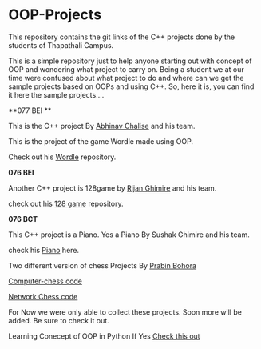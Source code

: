 # OOP-Projects
This repository  contains the git links of the C++ projects done by the students of Thapathali Campus.

This is a simple repository just to help anyone starting out with concept of OOP and wondering what project
to carry on. 
Being a student we at our time were confused about what project to do and where can we get the sample projects 
based on OOPs and using C++.
So, here it is, you can find it here the sample projects....


**077 BEI **

This is the C++ project By [Abhinav Chalise](https://github.com/AC17dollars) and his team.

This is the project of the game Wordle made using OOP.

Check out his [Wordle](https://github.com/AC17dollars/cpp-wordle-clone.git) repository.


**076 BEI**

Another C++ project is 128game by [Rijan Ghimire](https://github.com/rijan7ghimire) and his team.

check out his [128 game](https://github.com/rijan7ghimire/128game) repository.


**076 BCT**

This C++ project is a Piano. Yes a Piano By Sushak Ghimire and his team.

check his [Piano](https://gitlab.com/sushankgghimire/piano.git) here.



Two different version of chess Projects By [Prabin Bohora](https://github.com/prabinbohara10) 

[Computer-chess code](https://github.com/prabinbohara10/Computer-Chess.git)

[Network Chess code](https://github.com/prabinbohara10/Network-Chess.git)




For Now we were only able to collect these projects. 
Soon more will be added.
Be sure to check it out.

Learning Conecept of OOP in Python If Yes [Check this out](https://github.com/Strange18/Comparing-python-and-Cpp.git)



